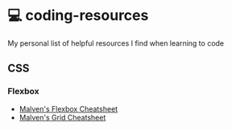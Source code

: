 # :computer: coding-resources
My personal list of helpful resources I find when learning to code

## CSS
### Flexbox
* [Malven's Flexbox Cheatsheet](https://flexbox.malven.co/)
* [Malven's Grid Cheatsheet](https://grid.malven.co/)
